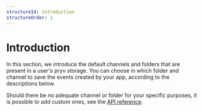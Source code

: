 ```yaml
---
structureId: introduction 
structureOrder: 1
---
```


# Introduction

In this section, we introduce the default channels and folders that are present in a user's pryv storage. You can choose in which folder and channel to save the events created by your app, according to the descriptions below.

Should there be no adequate channel or folder for your specific purposes, it is possible to add custom ones, see the [API reference](reference.html).
